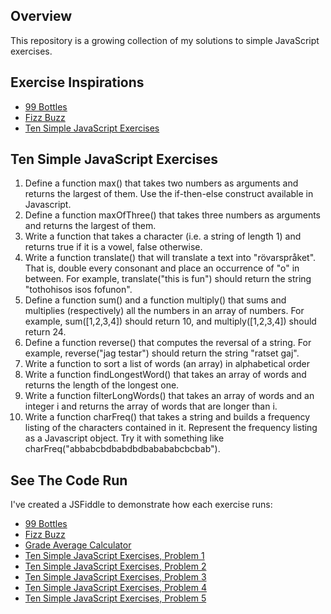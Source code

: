 Overview
-------------

This repository is a growing collection of my solutions to simple JavaScript exercises.


Exercise Inspirations
---------------------

* [99 Bottles](http://www.99-bottles-of-beer.net "99 Bottles Exercise")
* [Fizz Buzz](http://c2.com/cgi/wiki?FizzBuzzTest "Fizz Buzz Exercise")
* [Ten Simple JavaScript Exercises](http://www.webdeveloper.com/forum/showthread.php?210551-Ten-Simple-Javascript-Exercises "Ten Simple JavaScript Exercises")

Ten Simple JavaScript Exercises
---------------------
1. Define a function max() that takes two numbers as arguments and returns the largest of them. Use the if-then-else construct available in Javascript.
2. Define a function maxOfThree() that takes three numbers as arguments and returns the largest of them.
3. Write a function that takes a character (i.e. a string of length 1) and returns true if it is a vowel, false otherwise.
4. Write a function translate() that will translate a text into "rövarspråket". That is, double every consonant and place an occurrence of "o" in between. For example, translate("this is fun") should return the string "tothohisos isos fofunon".
5. Define a function sum() and a function multiply() that sums and multiplies (respectively) all the numbers in an array of numbers. For example, sum([1,2,3,4]) should return 10, and multiply([1,2,3,4]) should return 24.
6. Define a function reverse() that computes the reversal of a string. For example, reverse("jag testar") should return the string "ratset gaj".
7. Write a function to sort a list of words (an array) in alphabetical order
8. Write a function findLongestWord() that takes an array of words and returns the length of the longest one.
9. Write a function filterLongWords() that takes an array of words and an integer i and returns the array of words that are longer than i.
10. Write a function charFreq() that takes a string and builds a frequency listing of the characters contained in it. Represent the frequency listing as a Javascript object. Try it with something like charFreq("abbabcbdbabdbdbabababcbcbab").

See The Code Run
----------------

I've created a JSFiddle to demonstrate how each exercise runs: 
* [99 Bottles](http://jsfiddle.net/lisafrench/Q86sq/ "99 Bottles on JSFiddle")
* [Fizz Buzz](http://jsfiddle.net/lisafrench/tAUpA/ "Fizz Buzz on JSFiddle")
* [Grade Average Calculator](http://jsfiddle.net/lisafrench/XBL6c/ "Grade Average Calculator on JSFiddle")
* [Ten Simple JavaScript Exercises, Problem 1](http://jsfiddle.net/lisafrench/Tjwug/ "Ten Simple JavaScript Exercises, Problem 1")
* [Ten Simple JavaScript Exercises, Problem 2](http://jsfiddle.net/lisafrench/UBwRf/ "Ten Simple JavaScript Exercises, Problem 2")
* [Ten Simple JavaScript Exercises, Problem 3](http://jsfiddle.net/lisafrench/3YBWV/ "Ten Simple JavaScript Exercises, Problem 3")
* [Ten Simple JavaScript Exercises, Problem 4](http://jsfiddle.net/lisafrench/CmHH8/ "Ten Simple JavaScript Exercises, Problem 4")
* [Ten Simple JavaScript Exercises, Problem 5](http://jsfiddle.net/lisafrench/xrQUD/ "Ten Simple JavaScript Exercises, Problem 5")
